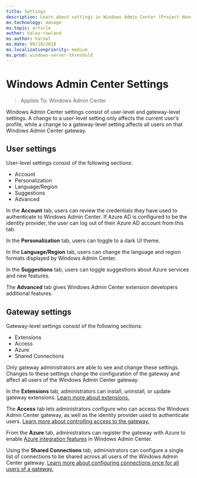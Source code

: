 ```yaml
---
title: Settings
description: Learn about settings in Windows Admin Center (Project Honolulu). User settings let users change their language/region and other preferences. Gateway settings let administrators configure the gateway.
ms.technology: manage
ms.topic: article
author: haley-rowland
ms.author: harowl
ms.date: 09/19/2018
ms.localizationpriority: medium
ms.prod: windows-server-threshold
---
```


# Windows Admin Center Settings

> Applies To: Windows Admin Center

Windows Admin Center settings consist of user-level and gateway-level settings. A change to a user-level setting only affects the current user’s profile, while a change to a gateway-level setting affects all users on that Windows Admin Center gateway.

## User settings

User-level settings consist of the following sections:

- Account
- Personalization
- Language/Region
- Suggestions
- Advanced

In the **Account** tab, users can review the credentials they have used to authenticate to Windows Admin Center. If Azure AD is configured to be the identity provider, the user can log out of their Azure AD account from this tab.

In the **Personalization** tab, users can toggle to a dark UI theme. 

In the **Language/Region** tab, users can change the language and region formats displayed by Windows Admin Center.

In the **Suggestions** tab, users can toggle suggestions about Azure services and new features.

The **Advanced** tab gives Windows Admin Center extension developers additional features.

## Gateway settings

Gateway-level settings consist of the following sections:

- Extensions
- Access
- Azure
- Shared Connections

Only gateway administrators are able to see and change these settings. Changes to these settings change the configuration of the gateway and affect all users of the Windows Admin Center gateway.

In the **Extensions** tab, administrators can install, uninstall, or update gateway extensions. [Learn more about extensions.](using-extensions.md)

The **Access** tab lets administrators configure who can access the Windows Admin Center gateway, as well as the identity provider used to authenticate users. [Learn more about controlling access to the gateway.](user-access-control.md)

From the **Azure** tab, administrators can register the gateway with Azure to enable [Azure integration features](azure-integration.md) in Windows Admin Center.

Using the **Shared Connections** tab, administrators can configure a single list of connections to be shared across all users of the Windows Admin Center gateway. [Learn more about configuring connections once for all users of a gateway.](shared-connections.md)